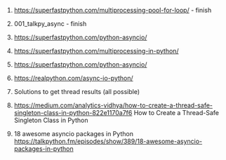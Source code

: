 1) https://superfastpython.com/multiprocessing-pool-for-loop/ - finish
2) 001_talkpy_async - finish

3) https://superfastpython.com/python-asyncio/
4) https://superfastpython.com/multiprocessing-in-python/
5) https://superfastpython.com/python-asyncio/

6) https://realpython.com/async-io-python/

7) Solutions to get thread results (all possible)
8) https://medium.com/analytics-vidhya/how-to-create-a-thread-safe-singleton-class-in-python-822e1170a7f6
How to Create a Thread-Safe Singleton Class in Python
9) 18 awesome asyncio packages in Python
   https://talkpython.fm/episodes/show/389/18-awesome-asyncio-packages-in-python